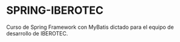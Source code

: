 # SPRING-IBEROTEC
Curso de Spring Framework con MyBatis dictado para el equipo de desarrollo de IBEROTEC.

